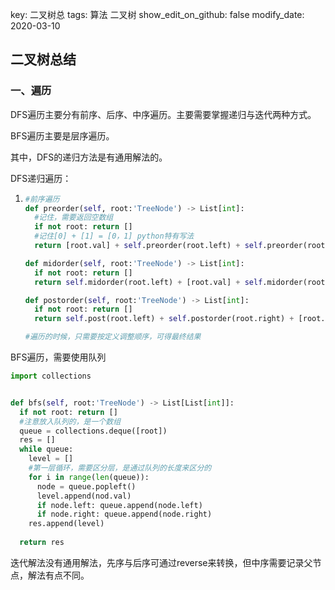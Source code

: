 key: 二叉树总
tags: 算法 二叉树
show_edit_on_github: false
modify_date: 2020-03-10

## 二叉树总结



### 一、遍历

DFS遍历主要分有前序、后序、中序遍历。主要需要掌握递归与迭代两种方式。

BFS遍历主要是层序遍历。

其中，DFS的递归方法是有通用解法的。

DFS递归遍历：

1. ```python
   #前序遍历
   def preorder(self, root:'TreeNode') -> List[int]:
     #记住，需要返回空数组
     if not root: return []
     #记住[0] + [1] = [0，1] python特有写法
     return [root.val] + self.preorder(root.left) + self.preorder(root.right)
   
   def midorder(self, root:'TreeNode') -> List[int]:
     if not root: return []
     return self.midorder(root.left) + [root.val] + self.midorder(root.right)
   
   def postorder(self, root:'TreeNode') -> List[int]:
     if not root: return []
     return self.post(root.left) + self.postorder(root.right) + [root.val]
   
   #遍历的时候，只需要按定义调整顺序，可得最终结果
   ```

   

BFS遍历，需要使用队列

```python
import collections


def bfs(self, root:'TreeNode') -> List[List[int]]:
  if not root: return []
  #注意放入队列的，是一个数组
  queue = collections.deque([root])
  res = []
  while queue:
    level = []
    #第一层循环，需要区分层，是通过队列的长度来区分的
    for i in range(len(queue)):
      node = queue.popleft()
      level.append(nod.val)
      if node.left: queue.append(node.left)
      if node.right: queue.append(node.right)
    res.append(level)
    
  return res

```



迭代解法没有通用解法，先序与后序可通过reverse来转换，但中序需要记录父节点，解法有点不同。